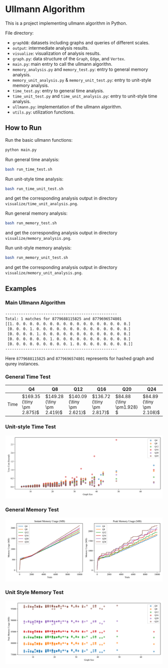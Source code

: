 # Ullmann Algorithm

This is a project implementing ullmann algorithm in Python.

File directory:
- `graphDB`: datasets including graphs and queries of different scales.
- `output`: intermediate analysis results.
- `visualize`: visualization of analysis results.
- `graph.py`: data structure of the `Graph`, `Edge`, and `Vertex`.
- `main.py`: main entry to call the ullmann algorithn.
- `memory_analysis.py` and `memory_test.py`: entry to general memory analysis.
- `memory_unit_analysis.py` & `memory_unit_test.py`: entry to unit-style memory analysis.
- `time_test.py`: entry to general time analysis.
- `time_unit_test.py` and `time_unit_analysis.py`: entry to unit-style time analysis.
- `ullmann.py`: implementation of the ullmann algorithm.
- `utils.py`: utilization functions.

## How to Run

Run the basic ullmann functions:
```bash
python main.py
```

Run general time analysis:
```bash
bash run_time_test.sh
```

Run unit-style time analysis:
```bash
bash run_time_unit_test.sh
```
and get the corresponding analysis output in directory `visualize/time_unit_analysis.png`.

Run general memory analysis:
```bash
bash run_memory_test.sh
```
and get the corresponding analysis output in directory `visualize/memory_analysis.png`.

Run unit-style memory analysis:
```bash
bash run_memory_unit_test.sh
```
and get the corresponding analysis output in directory `visualize/memory_unit_analysis.png`.

## Examples

### Main Ullmann Algorithm

```
--------------------------------------------------
Total: 1 matches for 8779688115825 and 8779696574801
[[1. 0. 0. 0. 0. 0. 0. 0. 0. 0. 0. 0. 0. 0. 0. 0. 0. 0.]
 [0. 0. 0. 1. 0. 0. 0. 0. 0. 0. 0. 0. 0. 0. 0. 0. 0. 0.]
 [0. 0. 0. 0. 1. 0. 0. 0. 0. 0. 0. 0. 0. 0. 0. 0. 0. 0.]
 [0. 0. 0. 0. 0. 0. 1. 0. 0. 0. 0. 0. 0. 0. 0. 0. 0. 0.]
 [0. 0. 0. 0. 0. 0. 0. 0. 0. 1. 0. 0. 0. 0. 0. 0. 0. 0.]]
--------------------------------------------------
```
Here `8779688115825` and `8779696574801` represents for hashed graph and qurey instances.

### General Time Test
|      | Q4                            | Q8                          | Q12                           | Q16                         | Q20                        | Q24                        |
| ---- | ----------------------------- | --------------------------- | ----------------------------- | --------------------------- | -------------------------- | -------------------------- |
| Time | $169.35  {\tiny \pm 2.875}$ | $149.28 {\tiny \pm 2.419}$ | $140.09 {\tiny \pm 2.621}$ | $136.72 {\tiny \pm 2.817}$ | $84.88 {\tiny \pm1.928} $ | $84.89 {\tiny \pm 2.108}$ |

### Unit-style Time Test

![time_unit_analysis](visualize/time_unit_analysis.png)

### General Memory Test

![](visualize/memory_analysis.png)

### Unit Style Memory Test

![](visualize/memory_unit_analysis.png)